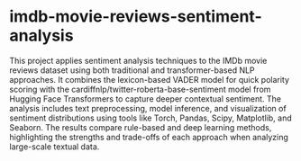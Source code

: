 # imdb-movie-reviews-sentiment-analysis
This project applies sentiment analysis techniques to the IMDb movie reviews dataset using both traditional and transformer-based NLP approaches. It combines the lexicon-based VADER model for quick polarity scoring with the cardiffnlp/twitter-roberta-base-sentiment model from Hugging Face Transformers to capture deeper contextual sentiment. The analysis includes text preprocessing, model inference, and visualization of sentiment distributions using tools like Torch, Pandas, Scipy, Matplotlib, and Seaborn. The results compare rule-based and deep learning methods, highlighting the strengths and trade-offs of each approach when analyzing large-scale textual data.
